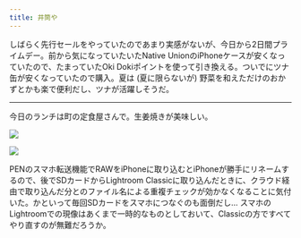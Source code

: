 ```yaml
---
title: 井筒や
---
```


しばらく先行セールをやっていたのであまり実感がないが、今日から2日間プライムデー。前から気になっていたいたNative UnionのiPhoneケースが安くなっていたので、たまっていたOki Dokiポイントを使って引き換える。ついでにツナ缶が安くなっていたので購入。夏は (夏に限らないが) 野菜を和えただけのおかずとかも楽で便利だし、ツナが活躍しそうだ。

---

今日のランチは町の定食屋さんで。生姜焼きが美味しい。

![](https://photos.old.apkas.net/medium/202407/20240716-131709.webp)

![](https://photos.old.apkas.net/medium/202407/20240716-133147.webp)

PENのスマホ転送機能でRAWをiPhoneに取り込むとiPhoneが勝手にリネームするので、後でSDカードからLightroom Classicに取り込んだときに、クラウド経由で取り込んだ分とのファイル名による重複チェックが効かなくなることに気付いた。かといって毎回SDカードをスマホにつなぐのも面倒だし... スマホのLightroomでの現像はあくまで一時的なものとしておいて、Classicの方ですべてやり直すのが無難だろうか。
